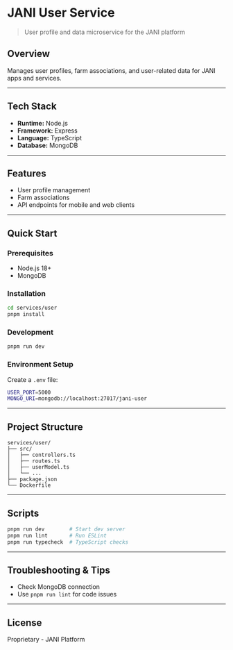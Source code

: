 # JANI User Service

> User profile and data microservice for the JANI platform

## Overview

Manages user profiles, farm associations, and user-related data for JANI apps and services.

---

## Tech Stack
- **Runtime:** Node.js
- **Framework:** Express
- **Language:** TypeScript
- **Database:** MongoDB

---

## Features
- User profile management
- Farm associations
- API endpoints for mobile and web clients

---

## Quick Start

### Prerequisites
- Node.js 18+
- MongoDB

### Installation
```bash
cd services/user
pnpm install
```

### Development
```bash
pnpm run dev
```

### Environment Setup
Create a `.env` file:
```bash
USER_PORT=5000
MONGO_URI=mongodb://localhost:27017/jani-user
```

---

## Project Structure
```
services/user/
├── src/
│   ├── controllers.ts
│   ├── routes.ts
│   ├── userModel.ts
│   └── ...
├── package.json
└── Dockerfile
```

---

## Scripts
```bash
pnpm run dev        # Start dev server
pnpm run lint       # Run ESLint
pnpm run typecheck  # TypeScript checks
```

---

## Troubleshooting & Tips
- Check MongoDB connection
- Use `pnpm run lint` for code issues

---

## License
Proprietary - JANI Platform
